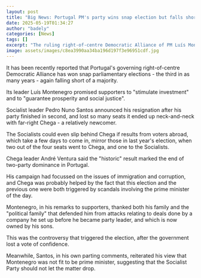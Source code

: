 ```yaml
---
layout: post
title: "Big News: Portugal PM's party wins snap election but falls short of majority"
date: 2025-05-19T01:34:27
author: "badely"
categories: [News]
tags: []
excerpt: "The ruling right-of-centre Democratic Alliance of PM Luís Montenegro wins elections, amid a far-right surge."
image: assets/images/c8ea3990aa34ba196d197f3e96951cdf.jpg
---
```


It has been recently reported that Portugal's governing right-of-centre Democratic Alliance has won snap parliamentary elections - the third in as many years - again falling short of a majority. 

Its leader Luís Montenegro promised supporters to "stimulate investment" and to "guarantee prosperity and social justice".

Socialist leader Pedro Nuno Santos announced his resignation after his party finished in second, and lost so many seats it ended up neck-and-neck with far-right Chega - a relatively newcomer. 

The Socialists could even slip behind Chega if results from voters abroad, which take a few days to come in, mirror those in last year's election, when two out of the four seats went to Chega, and one to the Socialists.

Chega leader André Ventura said the "historic" result marked the end of two-party dominance in Portugal. 

His campaign had focussed on the issues of immigration and corruption, and Chega was probably helped by the fact that this election and the previous one were both triggered by scandals involving the prime minister of the day.

Montenegro, in his remarks to supporters, thanked both his family and the "political family" that defended him from attacks relating to deals done by a company he set up before he became party leader, and which is now owned by his sons. 

This was the controversy that triggered the election, after the government lost a vote of confidence.

Meanwhile, Santos, in his own parting comments, reiterated his view that Montenegro was not fit to be prime minister, suggesting that the Socialist Party should not let the matter drop.

